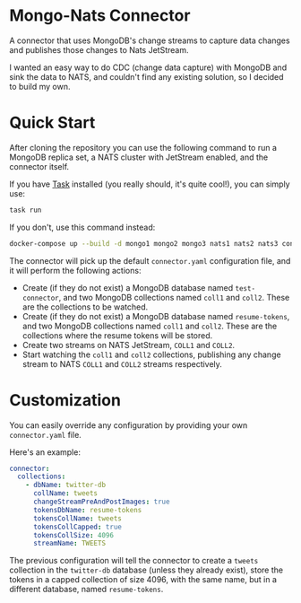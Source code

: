 # Mongo-Nats Connector

A connector that uses MongoDB's change streams to capture data changes and publishes those changes to Nats JetStream.

I wanted an easy way to do CDC (change data capture) with MongoDB and sink the data to NATS, and couldn't find any existing solution, so
I decided to build my own.

# Quick Start

After cloning the repository you can use the following command to run a MongoDB replica set, a NATS cluster with 
JetStream enabled, and the connector itself.

If you have [Task](https://taskfile.dev/) installed (you really should, it's quite cool!), you can simply use:

```bash
task run
```

If you don't, use this command instead:

```bash
docker-compose up --build -d mongo1 mongo2 mongo3 nats1 nats2 nats3 connector
```

The connector will pick up the default `connector.yaml` configuration file, and it will perform the following actions:
* Create (if they do not exist) a MongoDB database named `test-connector`, and two MongoDB collections named `coll1` 
and `coll2`. These are the collections to be watched.
* Create (if they do not exist) a MongoDB database named `resume-tokens`, and two MongoDB collections named `coll1` 
and `coll2`. These are the collections where the resume tokens will be stored.
* Create two streams on NATS JetStream, `COLL1` and `COLL2`.
* Start watching the `coll1` and `coll2` collections, publishing any change stream to NATS `COLL1` and `COLL2` streams 
respectively.

# Customization

You can easily override any configuration by providing your own `connector.yaml` file.

Here's an example:

```yaml
connector:
  collections:
    - dbName: twitter-db
      collName: tweets
      changeStreamPreAndPostImages: true
      tokensDbName: resume-tokens
      tokensCollName: tweets
      tokensCollCapped: true
      tokensCollSize: 4096
      streamName: TWEETS
```

The previous configuration will tell the connector to create a `tweets` collection in the `twitter-db` database 
(unless they already exist), store the tokens in a capped collection of size 4096, with the same name, but in a 
different database, named `resume-tokens`.
